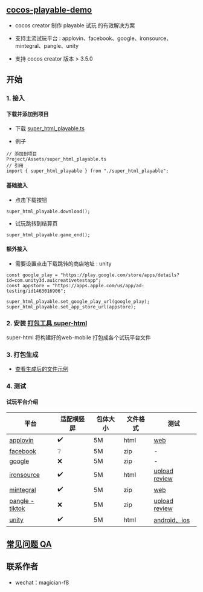 
## [cocos-playable-demo](https://github.com/magician-f/cocos-playable-demo)

* cocos creator 制作 playable 试玩 的有效解决方案
* 支持主流试玩平台 : applovin、facebook、google、ironsource、mintegral、pangle、unity

* 支持 cocos creator 版本 > 3.5.0

## 开始

### 1. 接入 

#### 下载并添加到项目

* 下载 [super_html_playable.ts](https://github.com/magician-f/cocos-playable-demo/tree/main/docs/sdk/super_html_playable.ts)

* 例子
```
// 添加到项目
Project/Assets/super_html_playable.ts
// 引用
import { super_html_playable } from "./super_html_playable";
```

#### 基础接入
* 点击下载按钮
```
super_html_playable.download();
```
* 试玩跳转到结算页
```
super_html_playable.game_end();
```

#### 额外接入

* 需要设置点击下载跳转的商店地址 : unity
```
const google_play = "https://play.google.com/store/apps/details?id=com.unity3d.auicreativetestapp";
const appstore = "https://apps.apple.com/us/app/ad-testing/id1463016906";

super_html_playable.set_google_play_url(google_play);
super_html_playable.set_app_store_url(appstore);
```


### 2. 安装 [打包工具 super-html](https://store.cocos.com/app/detail/3657)

super-html 将构建好的web-mobile 打包成各个试玩平台文件

### 3. 打包生成

* [查看生成后的文件示例](https://github.com/magician-f/cocos-playable-demo/tree/main/build/super-html)

### 4. 测试

#### 试玩平台介绍

|平台|适配横竖屏|包体大小|文件格式|测试|
|--|--|--|--|--|
|[applovin](https://p.applov.in/playablePreview?create=1&qr=1)|✔️|5M|html|[web](https://p.applov.in/playablePreview?create=1&qr=1)|
|[facebook](https://docs.lunalabs.io/docs/playable/ad-networks/facebook)|❔|5M|zip|-|[web](https://developers.facebook.com/tools/playable-preview/)|
|[google](https://support.google.com/google-ads/answer/9981650?hl=zh-Hans)|❌|5M|zip|-|[web](https://h5validator.appspot.com/adwords/asset)|
|[ironsource](https://developers.is.com/ironsource-mobile/general/interactive-requirements)|✔️|5M|html|[upload review](https://developers.is.com/ironsource-mobile/general/html-upload/)|
|[mintegral](https://www.mindworks-creative.com/review/doc)|✔️|5M|zip|[web](https://www.mindworks-creative.com/review/)|
|[pangle - tiktok](https://ads.tiktok.com/help/article/playable-ads)|❌|5M|zip|[upload review](https://ads.tiktok.com/help/article/playable-ads?lang=zh#anchor-19)|
|[unity](https://docs.unity.com/acquire/manual/playable-ads)|✔️|5M|html|[android、ios](https://storage.googleapis.com/unity-ads-aui-prod-deployments/external-app/UnityAds_Playable_guide.pdf)|

## [常见问题 QA](./QA.md)

## 联系作者

* wechat：magician-f8

